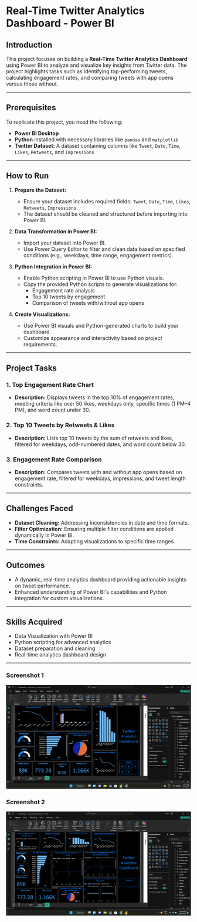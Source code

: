 # Real-Time Twitter Analytics Dashboard - Power BI

## Introduction

This project focuses on building a **Real-Time Twitter Analytics Dashboard** using Power BI to analyze and visualize key insights from Twitter data. The project highlights tasks such as identifying top-performing tweets, calculating engagement rates, and comparing tweets with app opens versus those without.

---

## Prerequisites

To replicate this project, you need the following:

- **Power BI Desktop**
- **Python** installed with necessary libraries like `pandas` and `matplotlib`
- **Twitter Dataset:** A dataset containing columns like `Tweet`, `Date`, `Time`, `Likes`, `Retweets`, and `Impressions`

---

## How to Run

1. **Prepare the Dataset:**
   - Ensure your dataset includes required fields: `Tweet`, `Date`, `Time`, `Likes`, `Retweets`, `Impressions`.
   - The dataset should be cleaned and structured before importing into Power BI.

2. **Data Transformation in Power BI:**
   - Import your dataset into Power BI.
   - Use Power Query Editor to filter and clean data based on specified conditions (e.g., weekdays, time range, engagement metrics).

3. **Python Integration in Power BI:**
   - Enable Python scripting in Power BI to use Python visuals.
   - Copy the provided Python scripts to generate visualizations for:
     - Engagement rate analysis
     - Top 10 tweets by engagement
     - Comparison of tweets with/without app opens

4. **Create Visualizations:**
   - Use Power BI visuals and Python-generated charts to build your dashboard.
   - Customize appearance and interactivity based on project requirements.

---

## Project Tasks

### 1. Top Engagement Rate Chart
- **Description:** Displays tweets in the top 10% of engagement rates, meeting criteria like over 50 likes, weekdays only, specific times (1 PM–4 PM), and word count under 30.

### 2. Top 10 Tweets by Retweets & Likes
- **Description:** Lists top 10 tweets by the sum of retweets and likes, filtered for weekdays, odd-numbered dates, and word count below 30.

### 3. Engagement Rate Comparison
- **Description:** Compares tweets with and without app opens based on engagement rate, filtered for weekdays, impressions, and tweet length constraints.

---

## Challenges Faced

- **Dataset Cleaning:** Addressing inconsistencies in date and time formats.
- **Filter Optimization:** Ensuring multiple filter conditions are applied dynamically in Power BI.
- **Time Constraints:** Adapting visualizations to specific time ranges.

---

## Outcomes

- A dynamic, real-time analytics dashboard providing actionable insights on tweet performance.
- Enhanced understanding of Power BI's capabilities and Python integration for custom visualizations.

---

## Skills Acquired

- Data Visualization with Power BI
- Python scripting for advanced analytics
- Dataset preparation and cleaning
- Real-time analytics dashboard design

---
### Screenshot 1
![Screenshot 1](Screenshot/image1.png)

### Screenshot 2
![Screenshot 2](Screenshot/image2.png)

